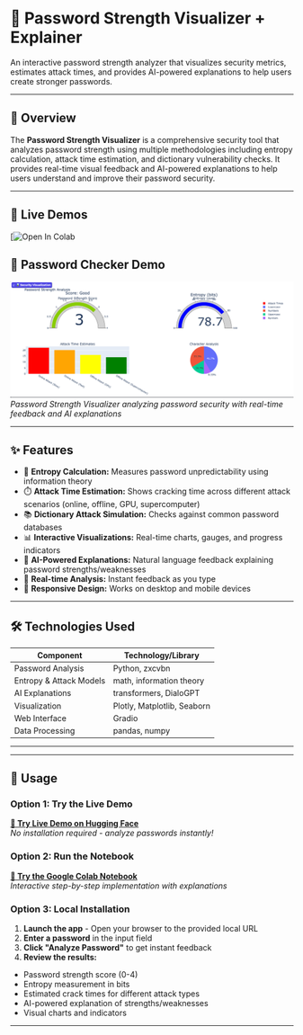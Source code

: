 # 🔑 Password Strength Visualizer + Explainer

An interactive password strength analyzer that visualizes security metrics, estimates attack times, and provides AI-powered explanations to help users create stronger passwords.

---

## 🚀 Overview

The **Password Strength Visualizer** is a comprehensive security tool that analyzes password strength using multiple methodologies including entropy calculation, attack time estimation, and dictionary vulnerability checks. It provides real-time visual feedback and AI-powered explanations to help users understand and improve their password security.

---

## 🚀 Live Demos

[![Open In Colab](https://colab.research.google.com/drive/13ie5RLgWtghtfdG3n76WaVoQjKczVaYt?usp=sharing)

## 🔑 Password Checker Demo

![Password Strength Visualizer Demo](password-checker.png)
*Password Strength Visualizer analyzing password security with real-time feedback and AI explanations*

---

## ✨ Features

- 🔢 **Entropy Calculation:** Measures password unpredictability using information theory
- ⏱️ **Attack Time Estimation:** Shows cracking time across different attack scenarios (online, offline, GPU, supercomputer)
- 📚 **Dictionary Attack Simulation:** Checks against common password databases
- 📊 **Interactive Visualizations:** Real-time charts, gauges, and progress indicators
- 🤖 **AI-Powered Explanations:** Natural language feedback explaining password strengths/weaknesses
- 🎯 **Real-time Analysis:** Instant feedback as you type
- 📱 **Responsive Design:** Works on desktop and mobile devices

---

## 🛠️ Technologies Used

| Component                | Technology/Library          |
|--------------------------|----------------------------|
| Password Analysis        | Python, zxcvbn             |
| Entropy & Attack Models  | math, information theory   |
| AI Explanations          | transformers, DialoGPT     |
| Visualization            | Plotly, Matplotlib, Seaborn|
| Web Interface            | Gradio                     |
| Data Processing          | pandas, numpy              |

---


---

## 🎯 Usage

### Option 1: Try the Live Demo
**[🚀 Try Live Demo on Hugging Face](https://huggingface.co/spaces/yourusername/password-strength-visualizer)**  
*No installation required - analyze passwords instantly!*

### Option 2: Run the Notebook
**[📓 Try the Google Colab Notebook](https://colab.research.google.com/drive/your-notebook-link)**  
*Interactive step-by-step implementation with explanations*

### Option 3: Local Installation
1. **Launch the app** - Open your browser to the provided local URL
2. **Enter a password** in the input field
3. **Click "Analyze Password"** to get instant feedback
4. **Review the results:**
- Password strength score (0-4)
- Entropy measurement in bits
- Estimated crack times for different attack types
- AI-powered explanation of strengths/weaknesses
- Visual charts and indicators

---




